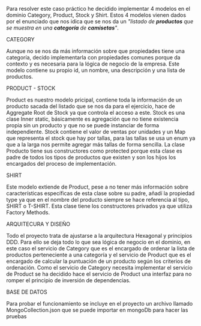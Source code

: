 Para resolver este caso práctico he decidido implementar 4 modelos en el dominio Category, Product, Stock y Shirt. Estos 4 modelos vienen dados por el enunciado que nos idica que se nos da un _"listado de **productos** que se muestra en una **categoría** de **camisetas**"_. 

CATEGORY

Aunque no se nos da más información sobre que propiedades tiene una categoría, decido implementarla con propiedades comunes porque da contexto y es necesaria para la lógica de negocio de la empresa. Este modelo contiene su propio id, un nombre, una descripción y una lista de productos.

PRODUCT - STOCK

Product es nuestro modelo pricipal, contiene toda la información de un producto sacada del listado que se nos da para el ejercicio, hace de Aggregate Root de Stock ya que controla el acceso a este. Stock es una clase Inner static, básicamente es agregación que no tiene existencia propia sin un producto y que no se puede instanciar de forma independiente. Stock contiene el valor de ventas por unidades y un Map que representa el stock que hay por tallas, para las tallas se usa un enum ya que a la larga nos permite agregar más tallas de forma sencilla. La clase Producto tiene sus constructores como protected porque esta clase es padre de todos los tipos de productos que existen y son los hijos los encargados del proceso de implementación. 

SHIRT

Este modelo extiende de Product, pese a no tener más información sobre características específicas de esta clase sobre su padre, añadí la propiedad type ya que en el nombre del producto siempre se hace referencia al tipo, SHIRT o T-SHIRT. Esta clase tiene los constructores privados ya que utiliza Factory Methods. 


ARQUITECURA Y DISEÑO

Todo el proyecto trata de ajustarse a la arquitectura Hexagonal y principios DDD. Para ello se deja todo lo que sea lógica de negocio en el dominio, en este caso el servicio de Category que es el encargado de ordenar la lista de productos perteneciente a una categoría y el servicio de Product que es el encargado de calcular la puntuación de un producto según los criterios de ordenación. Como el servicio de Category necesita implementar el servicio de Product se ha decidido hace el servicio de Product una interfaz para no romper el principio de inversión de dependencias. 

BASE DE DATOS

Para probar el funcionamiento se incluye en el proyecto un archivo llamado MongoCollection.json que se puede importar en mongoDb para hacer las pruebas
